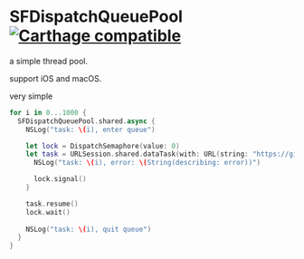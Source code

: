 # SFDispatchQueuePool [![Carthage compatible](https://img.shields.io/badge/Carthage-compatible-4BC51D.svg?style=flat)](https://github.com/Carthage/Carthage)

a simple thread pool.

support iOS and macOS.

very simple

```swift
for i in 0...1000 {
  SFDispatchQueuePool.shared.async {
    NSLog("task: \(i), enter queue")

    let lock = DispatchSemaphore(value: 0)
    let task = URLSession.shared.dataTask(with: URL(string: "https://github.com")!) {data, response, error in
      NSLog("task: \(i), error: \(String(describing: error))")

      lock.signal()
    }

    task.resume()
    lock.wait()
                
    NSLog("task: \(i), quit queue")
  }
}
```
